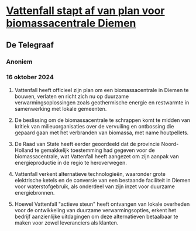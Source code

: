 # [Vattenfall stapt af van plan voor biomassacentrale Diemen](https://advance.lexis.com/api/document?collection=news&id=urn:contentItem:6D6F-B091-DY4K-S45V-00000-00&context=1519360)
## De Telegraaf
### Anoniem
### 16 oktober 2024

1. Vattenfall heeft officieel zijn plan om een biomassacentrale in Diemen te bouwen, verlaten en richt zich nu op duurzame verwarmingsoplossingen zoals geothermische energie en restwarmte in samenwerking met lokale gemeenten.

2. De beslissing om de biomassacentrale te schrappen komt te midden van kritiek van milieuorganisaties over de vervuiling en ontbossing die gepaard gaan met het verbranden van biomassa, met name houtpellets.

3. De Raad van State heeft eerder geoordeeld dat de provincie Noord-Holland te gemakkelijk toestemming had gegeven voor de biomassacentrale, wat Vattenfall heeft aangezet om zijn aanpak van energieproductie in de regio te heroverwegen.

4. Vattenfall verkent alternatieve technologieën, waaronder grote elektrische ketels en de conversie van een bestaande faciliteit in Diemen voor waterstofgebruik, als onderdeel van zijn inzet voor duurzame energiebronnen.

5. Hoewel Vattenfall "actieve steun" heeft ontvangen van lokale overheden voor de ontwikkeling van duurzame verwarmingsopties, erkent het bedrijf aanzienlijke uitdagingen om deze alternatieven betaalbaar te maken voor zowel leveranciers als klanten.